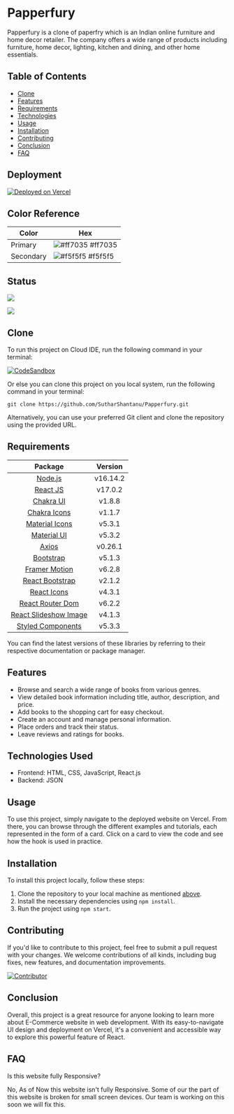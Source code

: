 # Papperfury

Papperfury is a clone of paperfry which is an Indian online furniture and home decor retailer. The company offers a wide range of products including furniture, home decor, lighting, kitchen and dining, and other home essentials.

## Table of Contents

- [Clone](#clone)
- [Features](#features)
- [Requirements](#requirements)
- [Technologies](#technologies)
- [Usage](#usage)
- [Installation](#installation)
- [Contributing](#contributing)
- [Conclusion](#conclusion)
- [FAQ](#faq)

## Deployment

[![Deployed on Vercel](https://img.shields.io/badge/Deployed%20on-Vercel-black?style=for-the-badge&logo=vercel)](https://paperfury.vercel.app)


## Color Reference

| Color     | Hex                                                              |
| --------- | ---------------------------------------------------------------- |
| Primary   | ![#ff7035](https://via.placeholder.com/10/ff7035?text=+) #ff7035 |
| Secondary | ![#f5f5f5](https://via.placeholder.com/10/f5f5f5?text=+) #f5f5f5 |

## Status

[![](https://img.shields.io/github/last-commit/SutharShantanu/Papperfury?logo=Aerowear&style=for-the-badge&color=blue)]()

[![](https://img.shields.io/github/languages/count/SutharShantanu/Papperfury?style=for-the-badge)]() 

## Clone

To run this project on Cloud IDE, run the following command in your terminal:

[![CodeSandbox](https://img.shields.io/badge/CodeSandbox-Open%20in%20CodeSandbox-blue?logo=codesandbox&style=for-the-badge)](https://codesandbox.io/s/github/SutharShantanu/Papperfury)

Or else you can clone this project on you local system, run the following command in your terminal:

```shell
git clone https://github.com/SutharShantanu/Papperfury.git
```
Alternatively, you can use your preferred Git client and clone the repository using the provided URL.

## Requirements

| Package               | Version   |
|:-:|:-:|
| [Node.js](https://nodejs.org/en/blog/release/v16.14.2) | v16.14.2 |
| [React JS](https://reactjs.org/blog/2020/10/20/react-v17.html) | v17.0.2   |
| [Chakra UI](https://chakra-ui.com/getting-started) | v1.8.8    |
| [Chakra Icons](https://chakra-ui.com/icons/usage) | v1.1.7    |
| [Material Icons](https://material.io/resources/icons/?style=baseline) | v5.3.1    |
| [Material UI](https://material-ui.com/getting-started/installation/) | v5.3.2    |
| [Axios](https://axios-http.com/docs/intro) | v0.26.1   |
| [Bootstrap](https://getbootstrap.com/docs/5.1/getting-started/introduction/) | v5.1.3    |
| [Framer Motion](https://www.framer.com/motion/) | v6.2.8    |
| [React Bootstrap](https://react-bootstrap.github.io/getting-started/introduction) | v2.1.2    |
| [React Icons](https://react-icons.github.io/react-icons/) | v4.3.1    |
| [React Router Dom](https://reactrouter.com/web/guides/quick-start) | v6.2.2    |
| [React Slideshow Image](https://www.npmjs.com/package/react-slideshow-image) | v4.1.3    |
| [Styled Components](https://styled-components.com/docs/basics#installation) | v5.3.3    |

 You can find the latest versions of these libraries by referring to their respective documentation or package manager.

## Features

* Browse and search a wide range of books from various genres.
* View detailed book information including title, author, description, and price.
* Add books to the shopping cart for easy checkout.
* Create an account and manage personal information.
* Place orders and track their status.
* Leave reviews and ratings for books.

## Technologies Used

- Frontend: HTML, CSS, JavaScript, React.js
- Backend: JSON

## Usage

To use this project, simply navigate to the deployed website on Vercel. From there, you can browse through the different examples and tutorials, each represented in the form of a card. Click on a card to view the code and see how the hook is used in practice.

## Installation

To install this project locally, follow these steps:

1. Clone the repository to your local machine as mentioned [above](#clone).
2. Install the necessary dependencies using `npm install`.
3. Run the project using `npm start`.

## Contributing

If you'd like to contribute to this project, feel free to submit a pull request with your changes. We welcome contributions of all kinds, including bug fixes, new features, and documentation improvements.

[![Contributor](https://img.shields.io/badge/Contributor-SutharShantanu-blue?style=for-the-badge&logo=github)](https://github.com/SutharShantanu)

## Conclusion

Overall, this project is a great resource for anyone looking to learn more about E-Commerce website in web development. With its easy-to-navigate UI design and deployment on Vercel, it's a convenient and accessible way to explore this powerful feature of React.

## FAQ
Is this website fully Responsive?

No, As of Now this website isn't fully Responsive. Some of our the part of this website is broken for small screen devices. Our team is working on this soon we will fix this.
